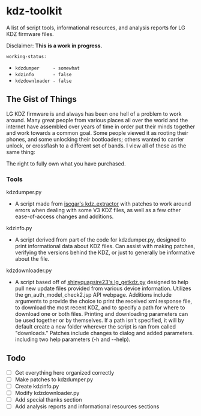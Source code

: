 # kdz-toolkit
A list of script tools, informational resources, and analysis reports for LG KDZ firmware files.


Disclaimer: **This is a work in progress.** 

`working-status:`
  - `kdzdumper     - somewhat`
  - `kdzinfo       - false   `
  - `kdzdownloader - false   `

## The Gist of Things
LG KDZ firmware is and always has been one hell of a problem to work around. Many great people from various places all over the world and the internet have assembled over years of time in order put their minds together and work towards a common goal. Some people viewed it as rooting their phones, and some unlocking their bootloaders; others wanted to carrier unlock, or crossflash to a different set of bands. I view all of these as the same thing: 

The right to fully own what you have purchased.


### Tools
kdzdumper.py
- A script made from [iscgar's kdz_extractor](https://gist.github.com/iscgar/e0da0868df7b2f179b000c61f12d1a8c) with patches to work around errors when dealing with some V3 KDZ files, as well as a few other ease-of-access changes and additions.

kdzinfo.py
- A script derived from part of the code for kdzdumper.py, designed to print informational data about KDZ files. Can assist with making patches, verifying the versions behind the KDZ, or just to generally be informative about the file.

kdzdownloader.py
- A script based off of [shinyquagsire23's lg_getkdz.py](https://gist.github.com/shinyquagsire23/0d6a5119ee7fb40de2fcfb9088168d63) designed to help pull new update files provided from various device information. Utilizes the gn_auth_model_check2.jsp API webpage. Additions include arguments to provide the choice to print the received xml response file, to download the most recent KDZ, and to specify a path for where to download one or both files. Printing and downloading parameters can be used together or by themselves. If a path isn't specified, it will by default create a new folder wherever the script is ran from called "downloads." Patches include changes to dialog and added parameters. including two help parameters (-h and --help).


## Todo
- [ ] Get everything here organized correctly
- [ ] Make patches to kdzdumper.py
- [ ] Create kdzinfo.py
- [ ] Modify kdzdownloader.py
- [ ] Add special thanks section
- [ ] Add analysis reports and informational resources sections
